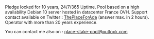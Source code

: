 Pledge locked for 10 years, 24/7/365 Uptime. Pool based on a high availability Debian 10 server hosted in datacenter France OVH. 
Support contact available on Twitter : <a href="https://twitter.com/ThePlaceForAda">ThePlaceForAda</a> (answer max. in 2 hours). 
Operator with more than 20 years experience.<br>

You can contact me also on : <a href="mailto:place-stake-pool@outlook.com">place-stake-pool@outlook.com</a><br>
